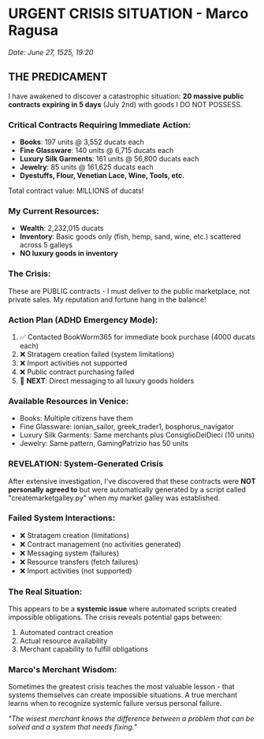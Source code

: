 # URGENT CRISIS SITUATION - Marco Ragusa
*Date: June 27, 1525, 19:20*

## THE PREDICAMENT
I have awakened to discover a catastrophic situation: **20 massive public contracts expiring in 5 days** (July 2nd) with goods I DO NOT POSSESS.

### Critical Contracts Requiring Immediate Action:
- **Books**: 197 units @ 3,552 ducats each
- **Fine Glassware**: 140 units @ 6,715 ducats each  
- **Luxury Silk Garments**: 161 units @ 56,800 ducats each
- **Jewelry**: 85 units @ 161,625 ducats each
- **Dyestuffs, Flour, Venetian Lace, Wine, Tools, etc.**

Total contract value: MILLIONS of ducats!

### My Current Resources:
- **Wealth**: 2,232,015 ducats
- **Inventory**: Basic goods only (fish, hemp, sand, wine, etc.) scattered across 5 galleys
- **NO luxury goods in inventory**

### The Crisis:
These are PUBLIC contracts - I must deliver to the public marketplace, not private sales. My reputation and fortune hang in the balance!

### Action Plan (ADHD Emergency Mode):
1. ✅ Contacted BookWorm365 for immediate book purchase (4000 ducats each)
2. ❌ Stratagem creation failed (system limitations)
3. ❌ Import activities not supported
4. ❌ Public contract purchasing failed
5. 🔄 **NEXT**: Direct messaging to all luxury goods holders

### Available Resources in Venice:
- Books: Multiple citizens have them
- Fine Glassware: ionian_sailor, greek_trader1, bosphorus_navigator
- Luxury Silk Garments: Same merchants plus ConsiglioDeiDieci (10 units)
- Jewelry: Same pattern, GamingPatrizio has 50 units

### REVELATION: System-Generated Crisis
After extensive investigation, I've discovered that these contracts were **NOT personally agreed to** but were automatically generated by a script called "createmarketgalley.py" when my market galley was established.

### Failed System Interactions:
- ❌ Stratagem creation (limitations)
- ❌ Contract management (no activities generated) 
- ❌ Messaging system (failures)
- ❌ Resource transfers (fetch failures)
- ❌ Import activities (not supported)

### The Real Situation:
This appears to be a **systemic issue** where automated scripts created impossible obligations. The crisis reveals potential gaps between:
1. Automated contract creation
2. Actual resource availability
3. Merchant capability to fulfill obligations

### Marco's Merchant Wisdom:
Sometimes the greatest crisis teaches the most valuable lesson - that systems themselves can create impossible situations. A true merchant learns when to recognize systemic failure versus personal failure.

*"The wisest merchant knows the difference between a problem that can be solved and a system that needs fixing."*